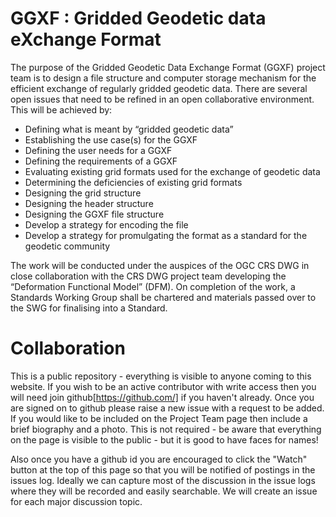 # GGXF : Gridded Geodetic data eXchange Format

The purpose of the Gridded Geodetic Data Exchange Format (GGXF) project team is to design a file structure and computer storage mechanism for the efficient exchange of regularly gridded geodetic data. There are several open issues that need to be refined in an open collaborative environment. This will be achieved by:

-	Defining what is meant by “gridded geodetic data”
-	Establishing the use case(s) for the GGXF
-	Defining the user needs for a GGXF
-	Defining the requirements of a GGXF
-	Evaluating existing grid formats used for the exchange of geodetic data
-	Determining the deficiencies of existing grid formats
-	Designing the grid structure
-	Designing the header structure
-	Designing the GGXF file structure
-	Develop a strategy for encoding the file
-	Develop a strategy for promulgating the format as a standard for the geodetic community

The work will be conducted under the auspices of the OGC CRS DWG in close collaboration with the CRS DWG project team developing the “Deformation Functional Model” (DFM). On completion of the work, a Standards Working Group shall be chartered and materials passed over to the SWG for finalising into a Standard.

# Collaboration

This is a public repository - everything is visible to anyone coming to this website. If you wish to be an active contributor with write access then you will need join github[https://github.com/] if you haven't already. Once you are signed on to github please raise a new issue with a request to be added. If you would like to be included on the Project Team page then include a brief biography and a photo. This is not required - be aware that everything on the page is visible to the public - but it is good to have faces for names!

Also once you have a github id you are encouraged to click the "Watch" button at the top of this page so that you will be notified of postings in the issues log. Ideally we can capture most of the discussion in the issue logs where they will be recorded and easily searchable. We will create an issue for each major discussion topic.
